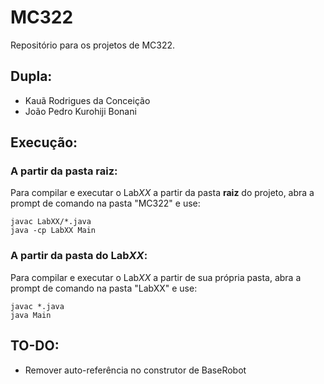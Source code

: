 # MC322

Repositório para os projetos de MC322.

## Dupla:
- Kauã Rodrigues da Conceição
- João Pedro Kurohiji Bonani


## Execução:
### A partir da pasta **raiz**:
Para compilar e executar o Lab*XX* a partir da pasta **raiz** do projeto, abra a prompt de comando na pasta "MC322" e use:

  ```
  javac LabXX/*.java
  java -cp LabXX Main
  ```

### A partir da pasta do **Lab*XX***:
Para compilar e executar o Lab*XX* a partir de sua própria pasta, abra a prompt de comando na pasta "LabXX" e use:

  ```
  javac *.java
  java Main
  ```

## TO-DO:
- Remover auto-referência no construtor de BaseRobot